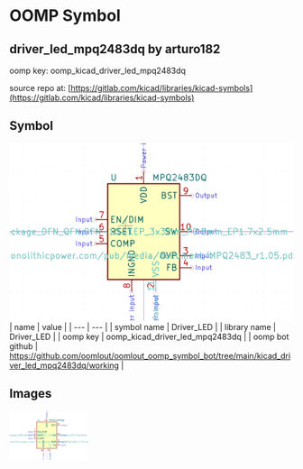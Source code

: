 # OOMP Symbol  
## driver_led_mpq2483dq  by arturo182  
  
oomp key: oomp_kicad_driver_led_mpq2483dq  
  
source repo at: [https://gitlab.com/kicad/libraries/kicad-symbols](https://gitlab.com/kicad/libraries/kicad-symbols)  
## Symbol  
  
[![working.png](working_600.png)](working.png)  
| name | value | 
| --- | --- | 
| symbol name | Driver_LED | 
| library name | Driver_LED | 
| oomp key | oomp_kicad_driver_led_mpq2483dq | 
| oomp bot github | https://github.com/oomlout/oomlout_oomp_symbol_bot/tree/main/kicad_driver_led_mpq2483dq/working | 
## Images  
  
[![working.png](working_140.png)](working.png)  
